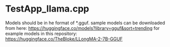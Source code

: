 # TestApp_llama.cpp

Models should be in he format of *.gguf.
sample models can be downloaded from here: https://huggingface.co/models?library=gguf&sort=trending
for example models in this repository: https://huggingface.co/TheBloke/LLongMA-2-7B-GGUF
